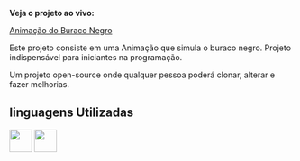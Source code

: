 **Veja o projeto ao vivo:**

[Animação do Buraco Negro](https://ninja1375.github.io/Animacao-do-Buraco-Negro/)

Este projeto consiste em uma Animação que simula o buraco negro. Projeto indispensável para iniciantes na programação.

Um projeto open-source onde qualquer pessoa poderá clonar, alterar e fazer melhorias.

## linguagens Utilizadas ##


<a href="https://programartudo.blogspot.com/2024/11/html-tudo-o-que-precisa-para-comecar.html" target="_blank"><img loading="lazy" src="https://cdn.jsdelivr.net/gh/devicons/devicon/icons/html5/html5-original.svg" width="40" height="40"/></a> <a href="https://programartudo.blogspot.com/2024/11/css-como-dar-estilo-ao-teu-website.html" target="_blank"><img loading="lazy" src="https://cdn.jsdelivr.net/gh/devicons/devicon/icons/css3/css3-original.svg" width="40" height="40"/></a>
